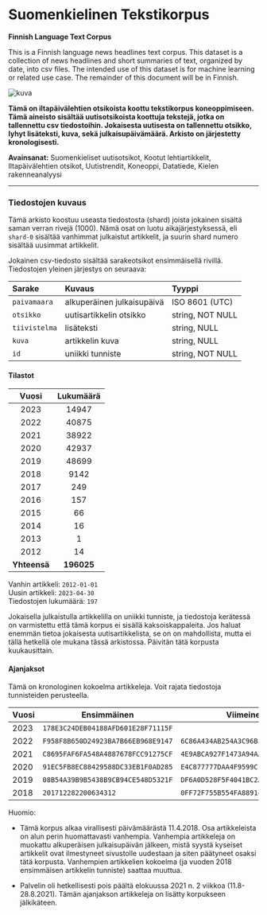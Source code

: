 # Suomenkielinen Tekstikorpus

**Finnish Language Text Corpus**

This is a Finnish language news headlines text corpus. This dataset is a collection of news headlines and short summaries of text, organized by date, into csv files. The intended use of this dataset is for machine learning or related use case. The remainder of this document will be in Finnish.

<img src='https://i.imgur.com/KlXF2d8.png' alt='kuva' />

**Tämä on iltapäivälehtien otsikoista koottu tekstikorpus koneoppimiseen. Tämä aineisto sisältää uutisotsikoista koottuja tekstejä, jotka on tallennettu csv tiedostoihin. Jokaisesta uutisesta on tallennettu otsikko, lyhyt lisäteksti, kuva, sekä julkaisupäivämäärä. Arkisto on järjestetty kronologisesti.**

**Avainsanat:** Suomenkieliset uutisotsikot, Kootut lehtiartikkelit, Iltapäivälehtien otsikot, Uutistrendit, Koneoppi, Datatiede, Kielen rakenneanalyysi

--- 

### Tiedostojen kuvaus

Tämä arkisto koostuu useasta tiedostosta (shard) joista jokainen sisältä saman verran rivejä (1000). Nämä osat on luotu aikajärjestyksessä, eli `shard-0` sisältää vanhimmat julkaistut artikkelit, ja suurin shard numero sisältää uusimmat artikkelit. 
 
Jokainen csv-tiedosto sisältää sarakeotsikot ensimmäisellä rivillä. Tiedostojen yleinen järjestys on seuraava:

| Sarake        | Kuvaus                     | Tyyppi           | 
|:--------------|:---------------------------|:-----------------| 
| `paivamaara`  | alkuperäinen julkaisupäivä | ISO 8601 (UTC)   |
| `otsikko`     | uutisartikkelin otsikko    | string, NOT NULL |
| `tiivistelma` | lisäteksti                 | string, NULL     |
| `kuva`        | artikkelin kuva            | string, NULL     |
| `id`          | uniikki tunniste           | string, NOT NULL |

#### Tilastot

|    Vuosi     | Lukumäärä  |
|:------------:|:----------:|
| 2023 | 14947 |
| 2022 | 40875 |
| 2021 | 38922 |
| 2020 | 42937 |
| 2019 | 48699 |
| 2018 | 9142 |
| 2017 | 249 |
| 2016 | 157 |
| 2015 | 66 |
| 2014 | 16 |
| 2013 | 1 |
| 2012 | 14 |
| **Yhteensä** | **196025** |

Vanhin artikkeli: `2012-01-01`<br/>
Uusin artikkeli: `2023-04-30`<br/>
Tiedostojen lukumäärä: `197`

Jokaisella julkaistulla artikkelilla on uniikki tunniste, ja tiedostoja kerätessä on varmistettu että tämä korpus ei sisällä kaksoiskappaleita. Jos haluat enemmän tietoa jokaisesta uutisartikkelista, se on on mahdollista, mutta ei tällä hetkellä ole mukana tässä arkistossa. Päivitän tätä korpusta kuukausittain.

#### Ajanjaksot

Tämä on kronologinen kokoelma artikkeleja. Voit rajata tiedostoja tunnisteiden perusteella.

| Vuosi  | Ensimmäinen                        | Viimeinen                          |
|--------|------------------------------------|------------------------------------|
| 2023   | `178E3C24DEB04188AFD601E28F71115F` |                                    |
| 2022   | `F958F8B650D24923BA7B66EB968E9147` | `6C86A434AB254A3C96B577794EDE4F67` |
| 2021   | `C8695FAF6FA548A4887678FCC91275CF` | `4E9ABCA927F1473A94AA2A4A17B82F4F` |
| 2020   | `91EC5FB8EC88429588DC33EB1F0AD285` | `E4C877777DAA4F9599CF4600D5EC477A` |
| 2019   | `08B54A39B9B5438B9CB94CE548D5321F` | `DF6A0D528F5F4041BC2AEEE156937EFC` |
| 2018   | `201712282200634312`               | `0FF72F755B554FA889147BFBACAAE724` |

Huomio:

- Tämä korpus alkaa virallisesti päivämäärästä 11.4.2018. Osa artikkeleista on alun perin huomattavasti vanhempia. Vanhempia artikkeleja on muokattu alkuperäisen julkaisupäivän jälkeen, mistä syystä kyseiset artikkelit ovat ilmestyneet sivustolle uudestaan ja siten päätyneet osaksi tätä korpusta. Vanhempien artikkelien kokoelma (ja vuoden 2018 ensimmäisen artikkelin tunniste) saattaa muuttua.

- Palvelin oli hetkellisesti pois päältä elokuussa 2021 n. 2 viikkoa (11.8-28.8.2021). Tämän ajanjakson artikkeleja on lisätty korpukseen jälkikäteen.

